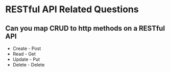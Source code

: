 # RESTful API Related Questions

## Can you map CRUD to http methods on a RESTful API

* Create - Post
* Read - Get
* Update - Put
* Delete - Delete

